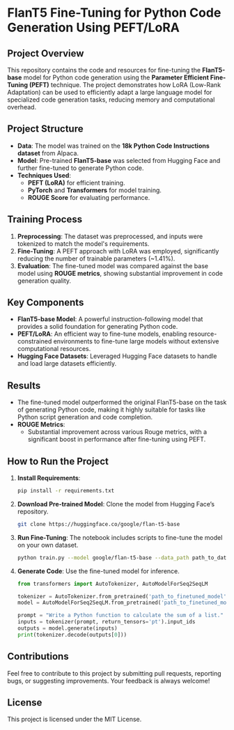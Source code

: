 
# **FlanT5 Fine-Tuning for Python Code Generation Using PEFT/LoRA**

## **Project Overview**

This repository contains the code and resources for fine-tuning the **FlanT5-base** model for Python code generation using the **Parameter Efficient Fine-Tuning (PEFT)** technique. The project demonstrates how LoRA (Low-Rank Adaptation) can be used to efficiently adapt a large language model for specialized code generation tasks, reducing memory and computational overhead.

## **Project Structure**
- **Data**: The model was trained on the **18k Python Code Instructions dataset** from Alpaca.
- **Model**: Pre-trained **FlanT5-base** was selected from Hugging Face and further fine-tuned to generate Python code.
- **Techniques Used**: 
  - **PEFT (LoRA)** for efficient training.
  - **PyTorch** and **Transformers** for model training.
  - **ROUGE Score** for evaluating performance.
  
## **Training Process**

1. **Preprocessing**: The dataset was preprocessed, and inputs were tokenized to match the model's requirements.
2. **Fine-Tuning**: A PEFT approach with LoRA was employed, significantly reducing the number of trainable parameters (~1.41%).
3. **Evaluation**: The fine-tuned model was compared against the base model using **ROUGE metrics**, showing substantial improvement in code generation quality.

## **Key Components**

- **FlanT5-base Model**: A powerful instruction-following model that provides a solid foundation for generating Python code.
- **PEFT/LoRA**: An efficient way to fine-tune models, enabling resource-constrained environments to fine-tune large models without extensive computational resources.
- **Hugging Face Datasets**: Leveraged Hugging Face datasets to handle and load large datasets efficiently.

## **Results**

- The fine-tuned model outperformed the original FlanT5-base on the task of generating Python code, making it highly suitable for tasks like Python script generation and code completion.
- **ROUGE Metrics**:
  - Substantial improvement across various Rouge metrics, with a significant boost in performance after fine-tuning using PEFT.

## **How to Run the Project**

1. **Install Requirements**:
   ```bash
   pip install -r requirements.txt
   ```

2. **Download Pre-trained Model**: Clone the model from Hugging Face’s repository.
   ```bash
   git clone https://huggingface.co/google/flan-t5-base
   ```

3. **Run Fine-Tuning**: The notebook includes scripts to fine-tune the model on your own dataset.
   ```bash
   python train.py --model google/flan-t5-base --data_path path_to_dataset
   ```

4. **Generate Code**: Use the fine-tuned model for inference.
   ```python
   from transformers import AutoTokenizer, AutoModelForSeq2SeqLM

   tokenizer = AutoTokenizer.from_pretrained('path_to_finetuned_model')
   model = AutoModelForSeq2SeqLM.from_pretrained('path_to_finetuned_model')

   prompt = "Write a Python function to calculate the sum of a list."
   inputs = tokenizer(prompt, return_tensors='pt').input_ids
   outputs = model.generate(inputs)
   print(tokenizer.decode(outputs[0]))
   ```

## **Contributions**
Feel free to contribute to this project by submitting pull requests, reporting bugs, or suggesting improvements. Your feedback is always welcome!

## **License**
This project is licensed under the MIT License.
